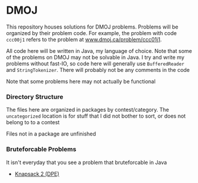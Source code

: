 # DMOJ

This repository houses solutions for DMOJ problems. Problems will be organized by their problem code. For example, the problem with code `ccc00j1`
refers to the problem at www.dmoj.ca/problem/ccc01j1.

All code here will be written in Java, my language of choice. Note that some of the problems on DMOJ may not be solvable in Java. I try and write my problems without fast-IO, so code here will generally use `BufferedReader` and `StringTokenizer`. There will probably not be any comments in the code

Note that some problems here may not actually be functional

### Directory Structure
The files here are organized in packages by contest/category. The `uncategorized` location is for stuff that I did not bother to sort, or does not belong to to a contest

Files not in a package are unfinished

### Bruteforcable Problems

It isn't everyday that you see a problem that bruteforcable in Java

  - [Knapsack 2 (DPE)](http://www.dmoj.ca/problem/dpe)
    
  
